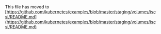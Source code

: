 This file has moved to [https://github.com/kubernetes/examples/blob/master/staging/volumes/iscsi/README.md](https://github.com/kubernetes/examples/blob/master/staging/volumes/iscsi/README.md)
